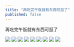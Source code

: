 ```yaml
---
title: "再吃完午饭就有东西可逛了"
published: false
---
```

再吃完午饭就有东西可逛了

![](./1.jpg)
![](./2.jpg)
![](./3.jpg)
![](./4.jpg)
![](./5.jpg)
![](./6.jpg)
![](./7.jpg)
![](./8.jpg)
![](./9.jpg)
